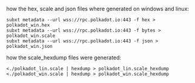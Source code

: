 how the hex, scale and json files where generated on windows and linux:

```
subxt metadata --url wss://rpc.polkadot.io:443 -f hex > polkadot_win.hex
subxt metadata --url wss://rpc.polkadot.io:443 -f bytes > polkadot_win.scale
subxt metadata --url wss://rpc.polkadot.io:443 -f json > polkadot_win.json
```

how the scale_hexdump files were generated:

```
<./polkadot_lin.scale | hexdump > polkadot_lin.scale_hexdump
<./polkadot_win.scale | hexdump > polkadot_win.scale_hexdump
```
